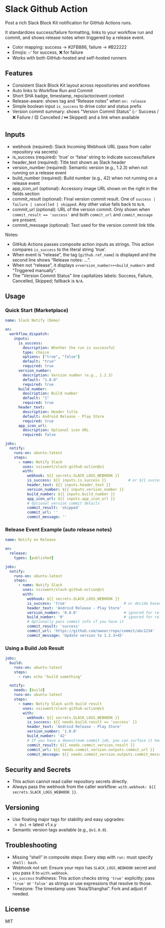 # Slack Github Action

Post a rich Slack Block Kit notification for GitHub Actions runs.

It standardizes success/failure formatting, links to your workflow run and commit, and shows release notes when triggered by a release event.

- Color mapping: success → #2FB886, failure → #B22222
- Emojis: ✅ for success, ❌ for failure
- Works with both GitHub-hosted and self-hosted runners

## Features

- Consistent Slack Block Kit layout across repositories and workflows
- Auto links to Workflow Run and Commit
- Short SHA badge, timestamp, repo/actor/event context
- Release-aware: shows tag and “Release notes” when `on: release`
- Simple boolean input `is_success` to drive color and status prefix
- Version commit summary: shows "Version Commit Status" (✅ Success / ❌ Failure / 🟨 Cancelled / ⏭️ Skipped) and a link when available

## Inputs

- webhook (required): Slack Incoming Webhook URL (pass from caller repository via secrets)
- is_success (required): 'true' or 'false' string to indicate success/failure
- header_text (required): Title text shown as Slack header
- version_number (required): Semantic version (e.g., 1.2.3) when not running on a release event
- build_number (required): Build number (e.g., 42) when not running on a release event
- app_icon_url (optional): Accessory image URL shown on the right in the fields section
- commit_result (optional): Final version commit result. One of `success | failure | cancelled | skipped`. Any other value falls back to `N/A`.
- commit_url (optional): URL of the version commit. Only shown when `commit_result == 'success'` and both `commit_url` and `commit_message` are present.
- commit_message (optional): Text used for the version commit link title.

Notes:
- GitHub Actions passes composite action inputs as strings. This action compares `is_success` to the literal string 'true'.
- When event is “release”, the tag (`github.ref_name`) is displayed and the second line shows “Release notes: …”.
- When not “release”, it displays `v<version_number>+<build_number>` and “Triggered manually”.
- The "Version Commit Status" line capitalizes labels: Success, Failure, Cancelled, Skipped; fallback is `N/A`.

## Usage

### Quick Start (Marketplace)

```yaml
name: Slack Notify (Demo)

on:
  workflow_dispatch:
    inputs:
      is_success:
        description: Whether the run is successful
        type: choice
        options: ["true", "false"]
        default: "true"
        required: true
      version_number:
        description: Version number (e.g., 1.2.3)
        default: "1.0.0"
        required: true
      build_number:
        description: Build number
        default: "1"
        required: true
      header_text:
        description: Header title
        default: Android Release - Play Store
        required: true
      app_icon_url:
        description: Optional icon URL
        required: false

jobs:
  notify:
    runs-on: ubuntu-latest
    steps:
      - name: Notify Slack
        uses: ssiswent/slack-github-action@v1
        with:
          webhook: ${{ secrets.SLACK_LOGS_WEBHOOK }}
          is_success: ${{ inputs.is_success }}          # or ${{ success() }}
          header_text: ${{ inputs.header_text }}
          version_number: ${{ inputs.version_number }}
          build_number: ${{ inputs.build_number }}
          app_icon_url: ${{ inputs.app_icon_url }}
          # Optional version commit details
          commit_result: 'skipped'
          commit_url: ''
          commit_message: ''
```

### Release Event Example (auto release notes)

```yaml
name: Notify on Release

on:
  release:
    types: [published]

jobs:
  notify:
    runs-on: ubuntu-latest
    steps:
      - name: Notify Slack
        uses: ssiswent/slack-github-action@v1
        with:
          webhook: ${{ secrets.SLACK_LOGS_WEBHOOK }}
          is_success: 'true'                          # or decide based on prior jobs
          header_text: 'Android Release - Play Store'
          version_number: '0.0.0'                     # ignored for release event
          build_number: '0'                           # ignored for release event
          # Optionally pass commit info if you have it
          commit_result: 'success'
          commit_url: 'https://github.com/owner/repo/commit/abc1234'
          commit_message: 'Update version to 1.2.3+45'
```

### Using a Build Job Result

```yaml
jobs:
  build:
    runs-on: ubuntu-latest
    steps:
      - run: echo "build something"

  notify:
    needs: [build]
    runs-on: ubuntu-latest
    steps:
      - name: Notify Slack with build result
        uses: ssiswent/slack-github-action@v1
        with:
          webhook: ${{ secrets.SLACK_LOGS_WEBHOOK }}
          is_success: ${{ needs.build.result == 'success' }}
          header_text: 'Android Release - Play Store'
          version_number: '1.0.0'
          build_number: '42'
          # If you have a downstream commit job, you can surface it here
          commit_result: ${{ needs.commit_version.result }}
          commit_url: ${{ needs.commit_version.outputs.commit_url }}
          commit_message: ${{ needs.commit_version.outputs.commit_message }}
```

## Security and Secrets

- This action cannot read caller repository secrets directly.
- Always pass the webhook from the caller workflow: `with.webhook: ${{ secrets.SLACK_LOGS_WEBHOOK }}`.

## Versioning

- Use floating major tags for stability and easy upgrades:
  - `@v1` → latest v1.x.y
- Semantic version tags available (e.g., `@v1.0.0`).

## Troubleshooting

- Missing “shell” in composite steps: Every step with `run:` must specify `shell: bash`.
- Webhook not set: Ensure your repo has `SLACK_LOGS_WEBHOOK` secret and you pass it to `with.webhook`.
- `is_success` truthiness: This action checks string `'true'` explicitly; pass `'true'` or `'false'` as strings or use expressions that resolve to those.
- Timezone: The timestamp uses “Asia/Shanghai”. Fork and adjust if needed.

## License

MIT

